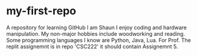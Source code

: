 # my-first-repo
A repository for learning GitHub
I am Shaun I enjoy coding and hardware manipulation. My non-major hobbies include woodworking and reading.
Some programming languages I know are Python, Java, Lua. For Prof. The replit assignemnt is in repo 'CSC222' it should contain Assignemnt 5.

